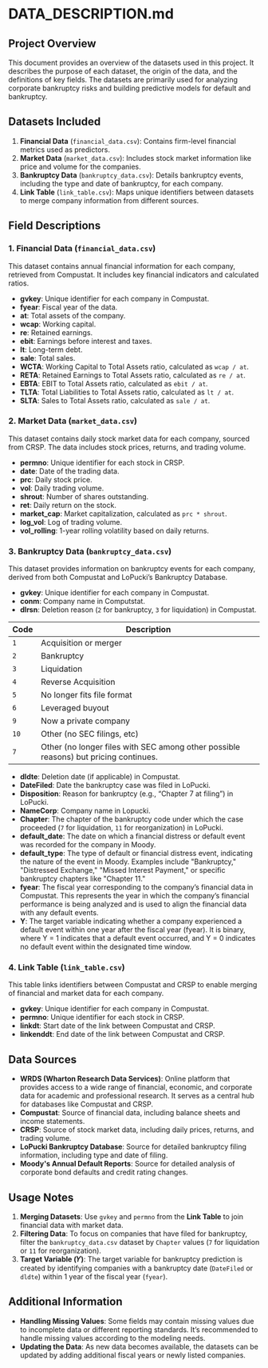 # DATA_DESCRIPTION.md

## Project Overview
This document provides an overview of the datasets used in this project. It describes the purpose of each dataset, the origin of the data, and the definitions of key fields. The datasets are primarily used for analyzing corporate bankruptcy risks and building predictive models for default and bankruptcy.

## Datasets Included
1. **Financial Data** (`financial_data.csv`): Contains firm-level financial metrics used as predictors.
2. **Market Data** (`market_data.csv`): Includes stock market information like price and volume for the companies.
3. **Bankruptcy Data** (`bankruptcy_data.csv`): Details bankruptcy events, including the type and date of bankruptcy, for each company.
4. **Link Table** (`link_table.csv`): Maps unique identifiers between datasets to merge company information from different sources.

## Field Descriptions

### 1. Financial Data (`financial_data.csv`)
This dataset contains annual financial information for each company, retrieved from Compustat. It includes key financial indicators and calculated ratios.

- **gvkey**: Unique identifier for each company in Compustat.
- **fyear**: Fiscal year of the data.
- **at**: Total assets of the company.
- **wcap**: Working capital.
- **re**: Retained earnings.
- **ebit**: Earnings before interest and taxes.
- **lt**: Long-term debt.
- **sale**: Total sales.
- **WCTA**: Working Capital to Total Assets ratio, calculated as `wcap / at`.
- **RETA**: Retained Earnings to Total Assets ratio, calculated as `re / at`.
- **EBTA**: EBIT to Total Assets ratio, calculated as `ebit / at`.
- **TLTA**: Total Liabilities to Total Assets ratio, calculated as `lt / at`.
- **SLTA**: Sales to Total Assets ratio, calculated as `sale / at`.

### 2. Market Data (`market_data.csv`)
This dataset contains daily stock market data for each company, sourced from CRSP. The data includes stock prices, returns, and trading volume.

- **permno**: Unique identifier for each stock in CRSP.
- **date**: Date of the trading data.
- **prc**: Daily stock price.
- **vol**: Daily trading volume.
- **shrout**: Number of shares outstanding.
- **ret**: Daily return on the stock.
- **market_cap**: Market capitalization, calculated as `prc * shrout`.
- **log_vol**: Log of trading volume.
- **vol_rolling**: 1-year rolling volatility based on daily returns.

### 3. Bankruptcy Data (`bankruptcy_data.csv`)
This dataset provides information on bankruptcy events for each company, derived from both Compustat and LoPucki’s Bankruptcy Database.

- **gvkey**: Unique identifier for each company in Compustat.
- **conm**: Company name in Computstat.
- **dlrsn**: Deletion reason (`2` for bankruptcy, `3` for liquidation) in Compustat.

| **Code**  | **Description**                                                                          |
| --------- | ---------------------------------------------------------------------------------------- |
| `1`       | Acquisition or merger                                                                    |
| `2`       | Bankruptcy                                                                               |
| `3`       | Liquidation                                                                              |
| `4`       | Reverse Acquisition                                                                      |
| `5`       | No longer fits file format                                                               |
| `6`       | Leveraged buyout                                                                         |
| `9`       | Now a private company                                                                    |
| `10`      | Other (no SEC filings, etc)                                                              |
| `7`       | Other (no longer files with SEC among other possible reasons) but pricing continues.     |

- **dldte**: Deletion date (if applicable) in Compustat.
- **DateFiled**: Date the bankruptcy case was filed in LoPucki.
- **Disposition**: Reason for bankruptcy (e.g., “Chapter 7 at filing”) in LoPucki.
- **NameCorp**: Company name in Lopucki.
- **Chapter**: The chapter of the bankruptcy code under which the case proceeded (`7` for liquidation, `11` for reorganization) in LoPucki.
- **default_date**: The date on which a financial distress or default event was recorded for the company in Moody.
- **default_type**: The type of default or financial distress event, indicating the nature of the event in Moody. Examples include "Bankruptcy," "Distressed Exchange," "Missed Interest Payment," or specific bankruptcy chapters like "Chapter 11."
- **fyear**: The fiscal year corresponding to the company’s financial data in Compustat. This represents the year in which the company’s financial performance is being analyzed and is used to align the financial data with any default events.
- **Y**: The target variable indicating whether a company experienced a default event within one year after the fiscal year (fyear). It is binary, where Y = 1 indicates that a default event occurred, and Y = 0 indicates no default event within the designated time window.



### 4. Link Table (`link_table.csv`)
This table links identifiers between Compustat and CRSP to enable merging of financial and market data for each company.

- **gvkey**: Unique identifier for each company in Compustat.
- **permno**: Unique identifier for each stock in CRSP.
- **linkdt**: Start date of the link between Compustat and CRSP.
- **linkenddt**: End date of the link between Compustat and CRSP.

## Data Sources
- **WRDS (Wharton Research Data Services)**: Online platform that provides access to a wide range of financial, economic, and corporate data for academic and professional research. It serves as a central hub for databases like Compustat and CRSP.
- **Compustat**: Source of financial data, including balance sheets and income statements.
- **CRSP**: Source of stock market data, including daily prices, returns, and trading volume.
- **LoPucki Bankruptcy Database**: Source for detailed bankruptcy filing information, including type and date of filing.
- **Moody's Annual Default Reports**: Source for detailed analysis of corporate bond defaults and credit rating changes.

## Usage Notes
1. **Merging Datasets**: Use `gvkey` and `permno` from the **Link Table** to join financial data with market data.
2. **Filtering Data**: To focus on companies that have filed for bankruptcy, filter the `bankruptcy_data.csv` dataset by `Chapter` values (`7` for liquidation or `11` for reorganization).
3. **Target Variable (𝑌)**: The target variable for bankruptcy prediction is created by identifying companies with a bankruptcy date (`DateFiled` or `dldte`) within 1 year of the fiscal year (`fyear`).

## Additional Information
- **Handling Missing Values**: Some fields may contain missing values due to incomplete data or different reporting standards. It’s recommended to handle missing values according to the modeling needs.
- **Updating the Data**: As new data becomes available, the datasets can be updated by adding additional fiscal years or newly listed companies.
